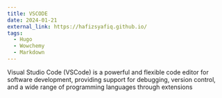 ```yaml
---
title: VSCODE
date: 2024-01-21
external_link: https://hafizsyafiq.github.io/
tags:
  - Hugo
  - Wowchemy
  - Markdown
---
```

Visual Studio Code (VSCode) is a powerful and flexible code editor for software development, providing support for debugging, version control, and a wide range of programming languages through extensions

<!--more-->
